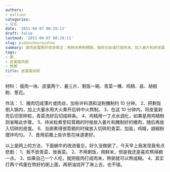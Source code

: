 ```yaml
---
authors:
- eallion
categories:
- 日志
date: '2011-04-07 08:29:11'
draft: false
lastmod: '2011-04-07 08:29:11'
slug: pidanshourouzhou
summary: 瘦肉皮蛋粥的改良做法：用鲜米熬制稠粥，瘦肉切丝或打成肉末，加入姜片和碎皮蛋同煮，最后用香菜替代青菜，撒葱花提香。个人偏好淋热油于粥面鸡蛋上增添风味，口感更浓郁！
tags:
- 粥
- 皮蛋瘦肉粥
- 熬粥
title: 皮蛋瘦肉粥
---
```

材料：
瘦肉一块、皮蛋两个、姜三片、剩饭一碗、青菜一棵、鸡精、盐、胡椒粉、葱花。

作法：
1、猪肉切成薄片或肉丝，加些许料酒和淀粉腌制约 10 分钟。
2、把剩饭倒入锅内，加上大量水用大火煮开后转中火熬制。
3、在这 10 分钟内，将皮蛋剥壳后切至碎粒，青菜洗好后切成碎条。
4、鸡精用一丁点水调化，如果是用鸡精粉则省略此步骤。
5、待米粒煮至较茸稠的时候放入姜片和腌制好的猪肉，随后再放入切碎的皮蛋。
6、当粥煮得很茸稠的时候放入切碎的青菜，加盐，鸡精，胡椒粉搅拌均匀。
7、食用前撒上些许葱花味道更好。

以上是网上的方法，下面蜗牛的改进备忘，好久没做粥了，今天早上我发现我有点悲剧：
1、我不放青菜，放香菜。
2、不用剩饭，用鲜米，但是我还是喜欢熬得稠一点。
3、如果自己一个人吃，就把瘦肉打成肉末，熬粥就可以熬成糊。
4、其实打两个鸡蛋在熬好的粥上面，再把油烧开了淋上去，也不错。